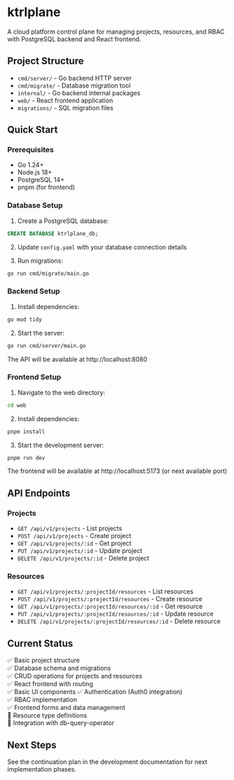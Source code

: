 # ktrlplane

A cloud platform control plane for managing projects, resources, and RBAC with PostgreSQL backend and React frontend.

## Project Structure

- `cmd/server/` - Go backend HTTP server
- `cmd/migrate/` - Database migration tool
- `internal/` - Go backend internal packages
- `web/` - React frontend application
- `migrations/` - SQL migration files

## Quick Start

### Prerequisites

- Go 1.24+
- Node.js 18+
- PostgreSQL 14+
- pnpm (for frontend)

### Database Setup

1. Create a PostgreSQL database:

```sql
CREATE DATABASE ktrlplane_db;
```

2. Update `config.yaml` with your database connection details

3. Run migrations:

```bash
go run cmd/migrate/main.go
```

### Backend Setup

1. Install dependencies:

```bash
go mod tidy
```

2. Start the server:

```bash
go run cmd/server/main.go
```

The API will be available at http://localhost:8080

### Frontend Setup

1. Navigate to the web directory:

```bash
cd web
```

2. Install dependencies:

```bash
pnpm install
```

3. Start the development server:

```bash
pnpm run dev
```

The frontend will be available at http://localhost:5173 (or next available port)

## API Endpoints

### Projects

- `GET /api/v1/projects` - List projects
- `POST /api/v1/projects` - Create project
- `GET /api/v1/projects/:id` - Get project
- `PUT /api/v1/projects/:id` - Update project
- `DELETE /api/v1/projects/:id` - Delete project

### Resources

- `GET /api/v1/projects/:projectId/resources` - List resources
- `POST /api/v1/projects/:projectId/resources` - Create resource
- `GET /api/v1/projects/:projectId/resources/:id` - Get resource
- `PUT /api/v1/projects/:projectId/resources/:id` - Update resource
- `DELETE /api/v1/projects/:projectId/resources/:id` - Delete resource

## Current Status

✅ Basic project structure  
✅ Database schema and migrations  
✅ CRUD operations for projects and resources  
✅ React frontend with routing  
✅ Basic UI components
✅ Authentication (Auth0 integration)  
✅ RBAC implementation  
✅ Frontend forms and data management  
🚧 Resource type definitions  
🚧 Integration with db-query-operator

## Next Steps

See the continuation plan in the development documentation for next implementation phases.
